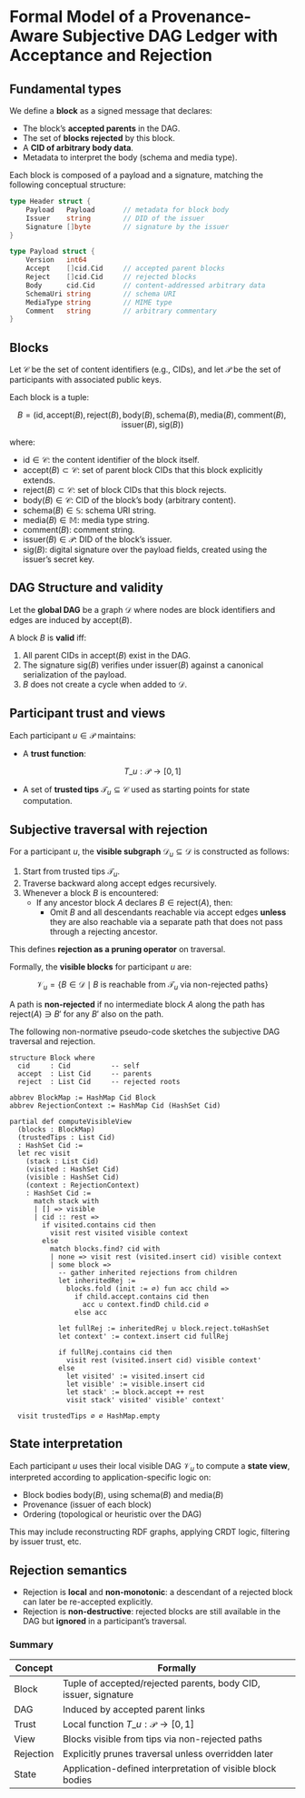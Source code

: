 # Formal Model of a Provenance-Aware Subjective DAG Ledger with Acceptance and Rejection


## Fundamental types


We define a **block** as a signed message that declares:

- The block’s **accepted parents** in the DAG.
- The set of **blocks rejected** by this block.
- A **CID of arbitrary body data**.
- Metadata to interpret the body (schema and media type).

Each block is composed of a payload and a signature, matching the following conceptual structure:

```go
type Header struct {
	Payload   Payload       // metadata for block body
	Issuer    string        // DID of the issuer
	Signature []byte        // signature by the issuer
}

type Payload struct {
	Version   int64
	Accept    []cid.Cid     // accepted parent blocks
	Reject    []cid.Cid     // rejected blocks
	Body      cid.Cid       // content-addressed arbitrary data
	SchemaUri string        // schema URI
	MediaType string        // MIME type
	Comment   string        // arbitrary commentary
}
```


## Blocks

Let $\mathcal{C}$ be the set of content identifiers (e.g., CIDs), and let $\mathcal{P}$ be the set of participants with associated public keys.

Each block is a tuple:

$$
B = (\text{id}, \mathsf{accept}(B), \mathsf{reject}(B), \mathsf{body}(B), \mathsf{schema}(B), \mathsf{media}(B), \mathsf{comment}(B), \mathsf{issuer}(B), \mathsf{sig}(B))
$$

where:
- $\text{id} \in \mathcal{C}$: the content identifier of the block itself.
- $\mathsf{accept}(B) \subset \mathcal{C}$: set of parent block CIDs that this block explicitly extends.
- $\mathsf{reject}(B) \subset \mathcal{C}$: set of block CIDs that this block rejects.
- $\mathsf{body}(B) \in \mathcal{C}$: CID of the block’s body (arbitrary content).
- $\mathsf{schema}(B) \in \mathbb{S}$: schema URI string.
- $\mathsf{media}(B) \in \mathbb{M}$: media type string.
- $\mathsf{comment}(B)$: comment string.
- $\mathsf{issuer}(B) \in \mathcal{P}$: DID of the block’s issuer.
- $\mathsf{sig}(B)$: digital signature over the payload fields, created using the issuer’s secret key.


## DAG Structure and validity

Let the **global DAG** be a graph $\mathcal{D}$ where nodes are block identifiers and edges are induced by $\mathsf{accept}(B)$.

A block $B$ is **valid** iff:

1. All parent CIDs in $\mathsf{accept}(B)$ exist in the DAG.
2. The signature $\mathsf{sig}(B)$ verifies under $\mathsf{issuer}(B)$ against a canonical serialization of the payload.
3. $B$ does not create a cycle when added to $\mathcal{D}$.


## Participant trust and views

Each participant $u \in \mathcal{P}$ maintains:

- A **trust function**:

$$
T\_u : \mathcal{P} \to [0,1]
$$

- A set of **trusted tips** $\mathcal{T}_u \subseteq \mathcal{C}$ used as starting points for state computation.


## Subjective traversal with rejection

For a participant $u$, the **visible subgraph** $\mathcal{D}_u \subseteq \mathcal{D}$ is constructed as follows:

1. Start from trusted tips $\mathcal{T}_u$.
2. Traverse backward along $\mathsf{accept}$ edges recursively.
3. Whenever a block $B$ is encountered:
   - If any ancestor block $A$ declares $B \in \mathsf{reject}(A)$, then:
     - Omit $B$ and all descendants reachable via $\mathsf{accept}$ edges **unless** they are also reachable via a separate path that does not pass through a rejecting ancestor.

This defines **rejection as a pruning operator** on traversal.

Formally, the **visible blocks** for participant $u$ are:

$$
\mathcal{V}_u = \{ B \in \mathcal{D} \mid B \text{ is reachable from } \mathcal{T}_u \text{ via non-rejected paths} \}
$$

A path is **non-rejected** if no intermediate block $A$ along the path has $\mathsf{reject}(A) \ni B'$ for any $B'$ also on the path.

The following non-normative pseudo-code sketches the subjective DAG traversal and rejection.

```lean
structure Block where
  cid     : Cid          -- self
  accept  : List Cid     -- parents
  reject  : List Cid     -- rejected roots

abbrev BlockMap := HashMap Cid Block
abbrev RejectionContext := HashMap Cid (HashSet Cid)

partial def computeVisibleView
  (blocks : BlockMap)
  (trustedTips : List Cid)
  : HashSet Cid :=
  let rec visit
    (stack : List Cid)
    (visited : HashSet Cid)
    (visible : HashSet Cid)
    (context : RejectionContext)
    : HashSet Cid :=
      match stack with
      | [] => visible
      | cid :: rest =>
        if visited.contains cid then
          visit rest visited visible context
        else
          match blocks.find? cid with
          | none => visit rest (visited.insert cid) visible context
          | some block =>
            -- gather inherited rejections from children
            let inheritedRej :=
              blocks.fold (init := ∅) fun acc child =>
                if child.accept.contains cid then
                  acc ∪ context.findD child.cid ∅
                else acc

            let fullRej := inheritedRej ∪ block.reject.toHashSet
            let context' := context.insert cid fullRej

            if fullRej.contains cid then
              visit rest (visited.insert cid) visible context'
            else
              let visited' := visited.insert cid
              let visible' := visible.insert cid
              let stack' := block.accept ++ rest
              visit stack' visited' visible' context'

  visit trustedTips ∅ ∅ HashMap.empty
```


## State interpretation

Each participant $u$ uses their local visible DAG $\mathcal{V}_u$ to compute a **state view**, interpreted according to application-specific logic on:

- Block bodies $\mathsf{body}(B)$, using $\mathsf{schema}(B)$ and $\mathsf{media}(B)$
- Provenance (issuer of each block)
- Ordering (topological or heuristic over the DAG)

This may include reconstructing RDF graphs, applying CRDT logic, filtering by issuer trust, etc.


## Rejection semantics

- Rejection is **local** and **non-monotonic**: a descendant of a rejected block can later be re-accepted explicitly.
- Rejection is **non-destructive**: rejected blocks are still available in the DAG but **ignored** in a participant’s traversal.


### Summary

| Concept   | Formally                                                        |
|-----------|-----------------------------------------------------------------|
| Block     | Tuple of accepted/rejected parents, body CID, issuer, signature |
| DAG       | Induced by accepted parent links                                |
| Trust     | Local function $T\_u : \mathcal{P} \to [0,1]$                   |
| View      | Blocks visible from tips via non-rejected paths                 |
| Rejection | Explicitly prunes traversal unless overridden later             |
| State     | Application-defined interpretation of visible block bodies      |
